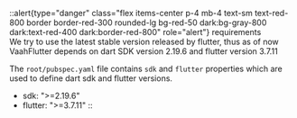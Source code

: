 ::alert{type="danger" class="flex items-center p-4 mb-4 text-sm text-red-800 border border-red-300 rounded-lg bg-red-50 dark:bg-gray-800 dark:text-red-400 dark:border-red-800" role="alert"}
requirements   
We try to use the latest stable version released by flutter, thus as of now VaahFlutter depends on dart SDK version 2.19.6 and flutter version 3.7.11

The `root/pubspec.yaml` file contains `sdk` and `flutter` properties which are used to define dart sdk and flutter versions.
- sdk: ">=2.19.6"
- flutter: ">=3.7.11"
::
